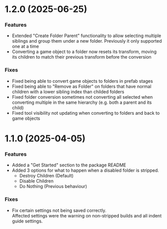 # 1.2.0 (2025-06-25)

### Features
- Extended "Create Folder Parent" functionality to allow selecting multiple siblings and group them under a new folder. Previously it only supported one at a time
- Converting a game object to a folder now resets its transform, moving its children to match their previous transform before the conversion 

### Fixes
- Fixed being able to convert game objects to folders in prefab stages
- Fixed being able to "Remove as Folder" on folders that have normal children with a lower sibling index than childed folders 
- Fixed folder conversion sometimes not converting all selected when converting multiple in the same hierarchy (e.g. both a parent and its child)
- Fixed tool visibility not updating when converting to folders and back to game objects

# 1.1.0 (2025-04-05)

### Features
- Added a "Get Started" section to the package README
- Added 3 options for what to happen when a disabled folder is stripped.
  - Destroy Children (Default)
  - Disable Children
  - Do Nothing (Previous behaviour)

### Fixes
- Fix certain settings not being saved correctly.  
Affected settings were the warning on non-stripped builds and all indent guide settings. 
